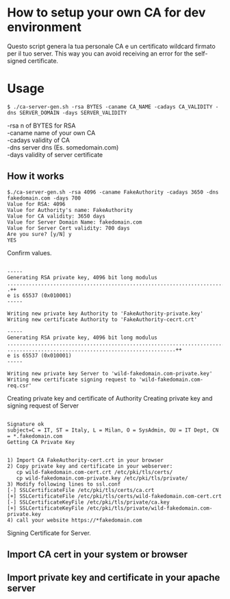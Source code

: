 
# How to setup your own CA for dev environment

Questo script genera la tua personale CA e un certificato wildcard firmato per il tuo server.
This way you can avoid receiving an error for the self-signed certificate.

# Usage

```
$ ./ca-server-gen.sh -rsa BYTES -caname CA_NAME -cadays CA_VALIDITY -dns SERVER_DOMAIN -days SERVER_VALIDITY
```
-rsa		n of BYTES for RSA  
-caname		name of your own CA  
-cadays		validity of CA  
-dns		server dns (Es. somedomain.com)  
-days		validity of server certificate  

## How it works

```
$./ca-server-gen.sh -rsa 4096 -caname FakeAuthority -cadays 3650 -dns fakedomain.com -days 700
Value for RSA: 4096
Value for Authority's name: FakeAuthority
Value for CA validity: 3650 days
Value for Server Domain Name: fakedomain.com
Value for Server Cert validity: 700 days
Are you sure? [y/N] y
YES
```
Confirm values.

```

-----
Generating RSA private key, 4096 bit long modulus
....................................................................................................++
.++
e is 65537 (0x010001)
-----

Writing new private key Authority to 'FakeAuthority-private.key'
Writing new certificate Authority to 'FakeAuthority-cecrt.crt'

-----
Generating RSA private key, 4096 bit long modulus
.........................................................................................................++
.......................................................++
e is 65537 (0x010001)
-----

Writing new private key Server to 'wild-fakedomain.com-private.key'
Writing new certificate signing request to 'wild-fakedomain.com-req.csr'

```
Creating private key and certificate of Authority
Creating private key and signing request of Server
```

Signature ok
subject=C = IT, ST = Italy, L = Milan, O = SysAdmin, OU = IT Dept, CN = *.fakedomain.com
Getting CA Private Key


1) Import CA FakeAuthority-cert.crt in your browser
2) Copy private key and certificate in your webserver:
   cp wild-fakedomain.com-cert.crt /etc/pki/tls/certs/
   cp wild-fakedomain.com-private.key /etc/pki/tls/private/
3) Modify following lines to ssl.conf
[-] SSLCertificateFile /etc/pki/tls/certs/ca.crt
[+] SSLCertificateFile /etc/pki/tls/certs/wild-fakedomain.com-cert.crt
[-] SSLCertificateKeyFile /etc/pki/tls/private/ca.key
[+] SSLCertificateKeyFile /etc/pki/tls/private/wild-fakedomain.com-private.key
4) call your website https://*fakedomain.com

```
Signing Certificate for Server.


## Import CA cert in your system or browser

## Import private key and certificate in your apache server
